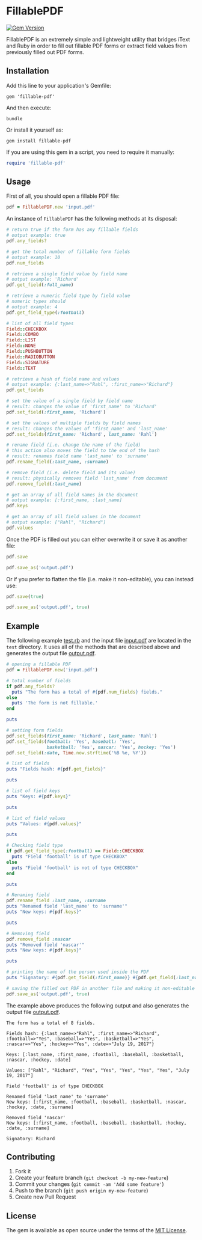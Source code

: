 # FillablePDF

[![Gem Version](https://badge.fury.io/rb/fillable-pdf.svg)](https://rubygems.org/gems/fillable-pdf)

FillablePDF is an extremely simple and lightweight utility that bridges iText and Ruby in order to fill out fillable PDF forms or extract field values from previously filled out PDF forms. 


## Installation

Add this line to your application's Gemfile:

    gem 'fillable-pdf'

And then execute:

    bundle

Or install it yourself as:

    gem install fillable-pdf

If you are using this gem in a script, you need to require it manually:

```ruby
require 'fillable-pdf'
```

## Usage

First of all, you should open a fillable PDF file:

```ruby
pdf = FillablePDF.new 'input.pdf'
```

An instance of `FillablePDF` has the following methods at its disposal:

```ruby
# return true if the form has any fillable fields
# output example: true
pdf.any_fields?

# get the total number of fillable form fields
# output example: 10
pdf.num_fields

# retrieve a single field value by field name
# output example: 'Richard'
pdf.get_field(:full_name)

# retrieve a numeric field type by field value
# numeric types should 
# output example: 4
pdf.get_field_type(:football)

# list of all field types
Field::CHECKBOX
Field::COMBO
Field::LIST
Field::NONE
Field::PUSHBUTTON
Field::RADIOBUTTON
Field::SIGNATURE
Field::TEXT

# retrieve a hash of field name and values
# output example: {:last_name=>"Rahl", :first_name=>"Richard"}
pdf.get_fields

# set the value of a single field by field name
# result: changes the value of 'first_name' to 'Richard'
pdf.set_field(:first_name, 'Richard')

# set the values of multiple fields by field names
# result: changes the values of 'first_name' and 'last_name'
pdf.set_fields(first_name: 'Richard', last_name: 'Rahl')

# rename field (i.e. change the name of the field)
# this action also moves the field to the end of the hash 
# result: renames field name 'last_name' to 'surname'
pdf.rename_field(:last_name, :surname)

# remove field (i.e. delete field and its value)
# result: physically removes field 'last_name' from document
pdf.remove_field(:last_name)

# get an array of all field names in the document
# output example: [:first_name, :last_name]
pdf.keys

# get an array of all field values in the document
# output example: ["Rahl", "Richard"]
pdf.values
```

Once the PDF is filled out you can either overwrite it or save it as another file:

```ruby
pdf.save

pdf.save_as('output.pdf')
```

Or if you prefer to flatten the file (i.e. make it non-editable), you can instead use:

```ruby
pdf.save(true)

pdf.save_as('output.pdf', true)
```


## Example

The following example [test.rb](test/test.rb) and the input file [input.pdf](test/input.pdf) are located in the `test` directory. It uses all of the methods that are described above and generates the output file [output.pdf](test/output.pdf).

```ruby
# opening a fillable PDF
pdf = FillablePDF.new('input.pdf')

# total number of fields
if pdf.any_fields?
  puts "The form has a total of #{pdf.num_fields} fields."
else
  puts 'The form is not fillable.'
end

puts

# setting form fields
pdf.set_fields(first_name: 'Richard', last_name: 'Rahl')
pdf.set_fields(football: 'Yes', baseball: 'Yes',
               basketball: 'Yes', nascar: 'Yes', hockey: 'Yes')
pdf.set_field(:date, Time.now.strftime('%B %e, %Y'))

# list of fields
puts "Fields hash: #{pdf.get_fields}"

puts

# list of field keys
puts "Keys: #{pdf.keys}"

puts

# list of field values
puts "Values: #{pdf.values}"

puts

# Checking field type
if pdf.get_field_type(:football) == Field::CHECKBOX
  puts "Field 'football' is of type CHECKBOX"
else
  puts "Field 'football' is not of type CHECKBOX"
end

puts

# Renaming field
pdf.rename_field :last_name, :surname
puts "Renamed field 'last_name' to 'surname'"
puts "New keys: #{pdf.keys}"

puts

# Removing field
pdf.remove_field :nascar
puts "Removed field 'nascar'"
puts "New keys: #{pdf.keys}"

puts

# printing the name of the person used inside the PDF
puts "Signatory: #{pdf.get_field(:first_name)} #{pdf.get_field(:last_name)}"

# saving the filled out PDF in another file and making it non-editable
pdf.save_as('output.pdf', true)

```

The example above produces the following output and also generates the output file [output.pdf](test/output.pdf).

    The form has a total of 8 fields.
    
    Fields hash: {:last_name=>"Rahl", :first_name=>"Richard", :football=>"Yes", :baseball=>"Yes", :basketball=>"Yes", :nascar=>"Yes", :hockey=>"Yes", :date=>"July 19, 2017"}
    
    Keys: [:last_name, :first_name, :football, :baseball, :basketball, :nascar, :hockey, :date]
    
    Values: ["Rahl", "Richard", "Yes", "Yes", "Yes", "Yes", "Yes", "July 19, 2017"]
    
    Field 'football' is of type CHECKBOX
    
    Renamed field 'last_name' to 'surname'
    New keys: [:first_name, :football, :baseball, :basketball, :nascar, :hockey, :date, :surname]
    
    Removed field 'nascar'
    New keys: [:first_name, :football, :baseball, :basketball, :hockey, :date, :surname]
    
    Signatory: Richard


## Contributing

1. Fork it
2. Create your feature branch (`git checkout -b my-new-feature`)
3. Commit your changes (`git commit -am 'Add some feature'`)
4. Push to the branch (`git push origin my-new-feature`)
5. Create new Pull Request


## License

The gem is available as open source under the terms of the [MIT License](http://opensource.org/licenses/MIT).
